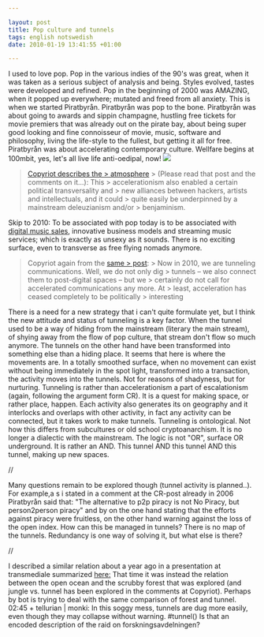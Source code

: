 ```yaml
--- 

layout: post
title: Pop culture and tunnels 
tags: english notswedish
date: 2010-01-19 13:41:55 +01:00 

---
```


I used to love pop. Pop in the various indies of the 90's was great, when it was taken as a serious subject of analysis and being. Styles evolved, tastes were developed and refined. Pop in the beginning of 2000 was AMAZING, when it popped up everywhere; mutated and freed from all anxiety. This is when we started Piratbyrån. Piratbyrån was pop to the bone. Piratbyrån was about going to awards and sippin champagne, hustling free tickets for movie premiers that was already out on the pirate bay, about being super good looking and fine connoisseur of movie, music, software and philosophy, living the life-style to the fullest, but getting it all for free. Piratbyrån was about accelerating contemporary culture. Wellfare begins at 100mbit, yes, let's all live life anti-oedipal, now! ![](http://www.piratbyran.org/articlepics/1_1.jpg)

> [Copyriot describes the > atmosphere](http://copyriot.se/2010/01/13/pirate-politics-from-accelerationism-to-escalationism/) > (Please read that post and the comments on it...): This > accelerationism also enabled a certain political transversality and > new alliances between hackers, artists and intellectuals, and it could > quite easily be underpinned by a mainstream deleuzianism and/or > benjaminism.

Skip to 2010: To be associated with pop today is to be associated with [digital music sales](http://copyriot.se/2010/01/18/vad-ar-musikforsaljning/), innovative business models and streaming music services; which is exactly as unsexy as it sounds. There is no exciting surface, even to transverse as free flying nomads anymore.

> Copyriot again from the [same > post](http://copyriot.se/2010/01/13/pirate-politics-from-accelerationism-to-escalationism/): > Now in 2010, we are tunneling communications. Well, we do not only dig > tunnels – we also connect them to post-digital spaces – but we > certainly do not call for accelerated communications any more. At > least, acceleration has ceased completely to be politically > interesting

There is a need for a new strategy that i can't quite formulate yet, but I think the new attitude and status of tunneling is a key factor. When the tunnel used to be a way of hiding from the mainstream (literary the main stream), of shying away from the flow of pop culture, that stream don't flow so much anymore. The tunnels on the other hand have been transformed into something else than a hiding place. It seems that here is where the movements are. In a totally smoothed surface, when no movement can exist without being immediately in the spot light, transformed into a transaction, the activity moves into the tunnels. Not for reasons of shadyness, but for nurturing. Tunneling is rather than accelerationism a part of escalationism (again, following the argument form CR). It is a quest for making space, or rather place, happen. Each activity also generates its on geography and it interlocks and overlaps with other activity, in fact any activity can be connected, but it takes work to make tunnels. Tunneling is ontological. Not how this differs from subcultures or old school cryptoanarchism. It is no longer a dialectic with the mainstream. The logic is not "OR", surface OR underground. It is rather an AND. This tunnel AND this tunnel AND this tunnel, making up new spaces. 

//

Many questions remain to be explored though (tunnel activity is planned..). For example,a s i stated in a comment at the CR-post already in 2006 Piratbyrån said that: "The alternative to p2p piracy is not No Piracy, but person2person piracy" and by on the one hand stating that the efforts against piracy were fruitless, on the other hand warning against the loss of the open index. How can this be managed in tunnels? There is no map of the tunnels. Redundancy is one way of solving it, but what else is there? 

//

I described a similar relation about a year ago in a presentation at transmediale summarized [here:](http://www.blay.se/2009-01-30-transmediale-shuffle-terror.html) That time it was instead the relation between the open ocean and the scrubby forest that was explored (and jungle vs. tunnel has been explored in the comments at Copyriot). Perhaps by bot is trying to deal with the same comparison of forest and tunnel. 02:45 + tellurian | monki: In this soggy mess, tunnels are dug more easily, even though they may collapse without warning. #tunnel() Is that an encoded description of the raid on forskningsavdelningen? 
